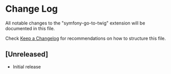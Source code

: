 # Change Log

All notable changes to the "symfony-go-to-twig" extension will be documented in this file.

Check [Keep a Changelog](http://keepachangelog.com/) for recommendations on how to structure this file.

## [Unreleased]

- Initial release